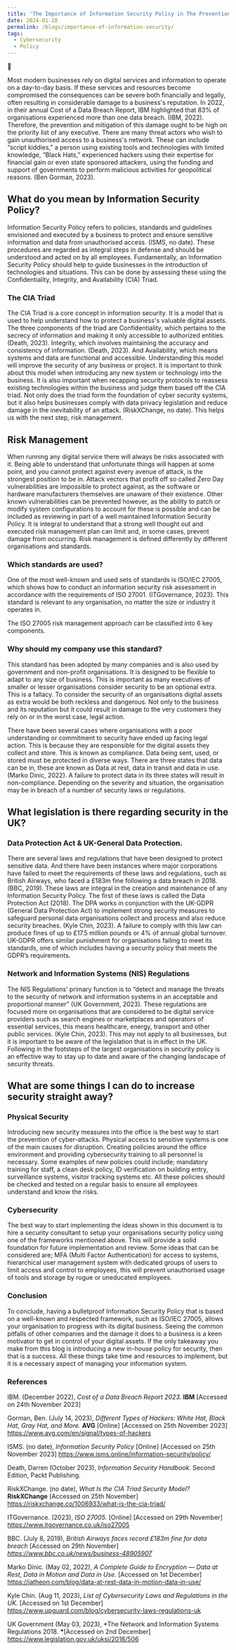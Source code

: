 ```yaml
---
title: 'The Importance of Information Security Policy in The Prevention and Mitigation of Cyber Attacks.'
date: 2024-01-28
permalink: /blogs/importance-of-information-security/
tags:
  - Cybersecurity
  - Policy
---
```


📖

Most modern businesses rely on digital services and information to operate on a day-to-day basis. If these services and resources become compromised the consequences can be severe both financially and legally, often resulting in considerable damage to a business's reputation. In 2022, in their annual Cost of a Data Breach Report, IBM highlighted that 83% of organisations experienced more than one data breach. (IBM, 2022). Therefore, the prevention and mitigation of this damage ought to be high on the priority list of any executive. There are many threat actors who wish to gain unauthorised access to a business's network. These can include “script kiddies,” a person using existing tools and technologies with limited knowledge, “Black Hats,” experienced hackers using their expertise for financial gain or even state sponsored attackers, using the funding and support of governments to perform malicious activities for geopolitical reasons. (Ben Gorman, 2023).

## What do you mean by Information Security Policy?

Information Security Policy refers to policies, standards and guidelines envisioned and executed by a business to protect and ensure sensitive information and data from unauthorised access. (ISMS, no date). These procedures are regarded as integral steps in defense and should be understood and acted on by all employees. Fundamentally, an Information Security Policy should help to guide businesses in the introduction of technologies and situations. This can be done by assessing these using the Confidentiality, Integrity, and Availability (CIA) Triad.

### The CIA Triad

The CIA Triad is a core concept in information security. It is a model that is used to help understand how to protect a business's valuable digital assets. The three components of the triad are Confidentiality, which pertains to the secrecy of information and making it only accessible to authorized entities. (Death, 2023). Integrity, which involves maintaining the accuracy and consistency of information. (Death, 2023). And Availability, which means systems and data are functional and accessible.
Understanding this model will improve the security of any business or project. It is important to think about this model when introducing any new system or technology into the business. It is also important when recapping security protocols to reassess existing technologies within the business and judge them based off the CIA triad. Not only does the triad form the foundation of cyber security systems, but it also helps businesses comply with data privacy legislation and reduce damage in the inevitability of an attack. (RiskXChange, no date). This helps us with the next step, risk management.

## Risk Management

When running any digital service there will always be risks associated with it. Being able to understand that unfortunate things will happen at some point, and you cannot protect against every avenue of attack, is the strongest position to be in. Attack vectors that profit off so called Zero Day vulnerabilities are impossible to protect against, as the software or hardware manufacturers themselves are unaware of their existence. Other known vulnerabilities can be prevented however, as the ability to patch or modify system configurations to account for these is possible and can be included as reviewing in part of a well maintained Information Security Policy. It is integral to understand that a strong well thought out and executed risk management plan can limit and, in some cases, prevent damage from occurring. Risk management is defined differently by different organisations and standards.

### Which standards are used?

One of the most well-known and used sets of standards is ISO/IEC 27005, which shows how to conduct an information security risk assessment in accordance with the requirements of ISO 27001. (ITGovernance, 2023). This standard is relevant to any organisation, no matter the size or industry it operates in.

The ISO 27005 risk management approach can be classified into 6 key components.

### Why should my company use this standard?

This standard has been adopted by many companies and is also used by government and non-profit organisations. It is designed to be flexible to adapt to any size of business. This is important as many executives of smaller or lesser organisations consider security to be an optional extra. This is a fallacy. To consider the security of an organisations digital assets as extra would be both reckless and dangerous. Not only to the business and its reputation but it could result in damage to the very customers they rely on or in the worst case, legal action.

There have been several cases where organisations with a poor understanding or commitment to security have ended up facing legal action. This is because they are responsible for the digital assets they collect and store. This is known as compliance. Data being sent, used, or stored must be protected in diverse ways. There are three states that data can be in, these are known as Data at rest, data in transit and data in use. (Marko Dinic, 2022). A failure to protect data in its three states will result in non-compliance. Depending on the severity and situation, the organisation may be in breach of a number of security laws or regulations.

## What legislation is there regarding security in the UK?

### Data Protection Act & UK-General Data Protection.

There are several laws and regulations that have been designed to protect sensitive data. And there have been instances where major corporations have failed to meet the requirements of these laws and regulations, such as British Airways, who faced a £183m fine following a data breach in 2018. (BBC, 2019). These laws are integral in the creation and maintenance of any Information Security Policy. The first of these laws is called the Data Protection Act (2018). The DPA works in conjunction with the UK-GDPR (General Data Protection Act) to implement strong security measures to safeguard personal data organisations collect and process and also reduce security breaches. (Kyle Chin, 2023). A failure to comply with this law can produce fines of up to £17.5 million pounds or 4% of annual global turnover. UK-GDPR offers similar punishment for organisations failing to meet its standards, one of which includes having a security policy that meets the GDPR’s requirements.

### Network and Information Systems (NIS) Regulations

The NIS Regulations’ primary function is to “detect and manage the threats to the security of network and information systems in an acceptable and proportional manner” (UK Government, 2023). These regulations are focused more on organisations that are considered to be digital service providers such as search engines or marketplaces and operators of essential services, this means healthcare, energy, transport and other public services. (Kyle Chin, 2023). This may not apply to all businesses, but it is important to be aware of the legislation that is in effect in the UK. Following in the footsteps of the largest organisations in security policy is an effective way to stay up to date and aware of the changing landscape of security threats.

## What are some things I can do to increase security straight away?

### Physical Security

Introducing new security measures into the office is the best way to start the prevention of cyber-attacks. Physical access to sensitive systems is one of the main causes for disruption. Creating policies around the office environment and providing cybersecurity training to all personnel is necessary. Some examples of new policies could include; mandatory training for staff, a clean desk policy, ID verification on building entry, surveillance systems, visitor tracking systems etc. All these policies should be checked and tested on a regular basis to ensure all employees understand and know the risks.

### Cybersecurity

The best way to start implementing the ideas shown in this document is to hire a security consultant to setup your organisations security policy using one of the frameworks mentioned above. This will provide a solid foundation for future implementation and review. Some ideas that can be considered are; MFA (Multi Factor Authentication) for access to systems, hierarchical user management system with dedicated groups of users to limit access and control to employees, this will prevent unauthorised usage of tools and storage by rogue or uneducated employees.

### Conclusion

To conclude, having a bulletproof Information Security Policy that is based on a well-known and respected framework, such as ISO/IEC 27005, allows your organisation to progress with its digital business. Seeing the common pitfalls of other companies and the damage it does to a business is a keen motivator to get in control of your digital assets. If the only takeaway you make from this blog is introducing a new in-house policy for security, then that is a success. All these things take time and resources to implement, but it is a necessary aspect of managing your information system.

### References

IBM. (December 2022), _Cost of a Data Breach Report 2023._ **IBM** [Accessed on 24th November 2023]

Gorman, Ben. (July 14, 2023), _Different Types of Hackers: White Hat, Black Hat, Gray Hat, and More._ **AVG** [Online] [Accessed on 25th November 2023] https://www.avg.com/en/signal/types-of-hackers

ISMS. (no date), _Information Security Policy_ [Online] [Accessed on 25th November 2023] https://www.isms.online/information-security/policy/

Death, Darren (October 2023), _Information Security Handbook._ Second Edition, Packt Publishing.

RiskXChange. (no date), _What Is the CIA Triad Security Model?_ **RiskXChange** [Accessed on 25th November] https://riskxchange.co/1006933/what-is-the-cia-triad/

ITGovernance. (2023), _ISO 27005._ [Online] [Accessed on 29th November] https://www.itgovernance.co.uk/iso27005

BBC. (July 8, 2019), _British Airways faces record £183m fine for data breach_ [Accessed on 29th November] *https://www.bbc.co.uk/news/business-48905907*

Marko Dinic. (May 02, 2022), _A Complete Guide to Encryption — Data at Rest, Data in Motion and Data in Use._ [Accessed on 1st December] https://jatheon.com/blog/data-at-rest-data-in-motion-data-in-use/

Kyle Chin. (Aug 11, 2023), _List of Cybersecurity Laws and Regulations in the UK._ [Accessed on 1st December] https://www.upguard.com/blog/cybersecurity-laws-regulations-uk

UK Government (May 03, 2023), \*The Network and Information Systems Regulations 2018. **\***[Accessed on 2nd December] https://www.legislation.gov.uk/uksi/2018/506
